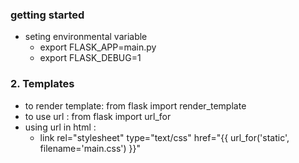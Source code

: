 ### getting started

* seting environmental variable
    * export FLASK_APP=main.py 
    * export FLASK_DEBUG=1


### 2. Templates
 * to render template: from flask import render_template
 * to use url : from flask import url_for
 * using url in html :
    *   link rel="stylesheet" type="text/css" href="{{ url_for('static', filename='main.css') }}"
